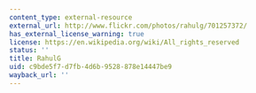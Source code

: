 ```yaml
---
content_type: external-resource
external_url: http://www.flickr.com/photos/rahulg/701257372/
has_external_license_warning: true
license: https://en.wikipedia.org/wiki/All_rights_reserved
status: ''
title: RahulG
uid: c9bde5f7-d7fb-4d6b-9528-878e14447be9
wayback_url: ''
---
```

